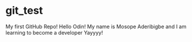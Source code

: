 # git_test
My first GitHub Repo!
Hello Odin!
My name is Mosope Aderibigbe and I am learning to become a developer
Yayyyy!